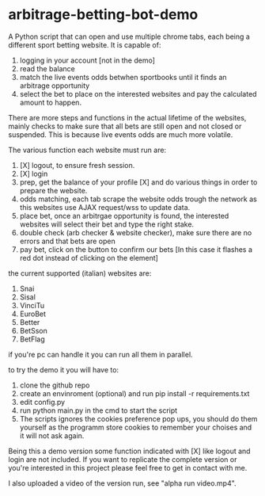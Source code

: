 # arbitrage-betting-bot-demo
A Python script that can open and use multiple chrome tabs, each being a different sport betting website. 
It is capable of: 
  1. logging in your account [not in the demo]
  2. read the balance
  3. match the live events odds betwhen sportbooks until it finds an arbitrage opportunity
  4. select the bet to place on the interested websites and pay the calculated amount to happen. 

There are more steps and functions in the actual lifetime of the websites, mainly checks to make sure that all bets are still open and not closed or suspended. 
This is because live events odds are much more volatile.

The various function each website must run are:
1. [X] logout, to ensure fresh session.
2. [X] login
3. prep, get the balance of your profile [X] and do various things in order to prepare the website.
4. odds matching, each tab scrape the website odds trough the network as this websites use AJAX request/wss to update data.
4. place bet, once an arbitrgae opportunity is found, the interested websites will select their bet and type the right stake.
5. double check (arb checker & website checker), make sure there are no errors and that bets are open
6. pay bet, click on the button to confirm our bets [In this case it flashes a red dot instead of clicking on the element]

the current supported (italian) websites are:
  1. Snai
  2. Sisal
  3. VinciTu
  4. EuroBet
  5. Better
  6. BetSson
  7. BetFlag

if you're pc can handle it you can run all them in parallel.

to try the demo it you will have to:
1. clone the github repo
2. create an envinroment (optional) and run pip install -r requirements.txt
3. edit config.py 
4. run python main.py in the cmd to start the script
5. The scripts ignores the cookies preference pop ups, you should do them yourself as the programm store cookies to remember your choises and it will not ask again.

Being this a demo version some function indicated with [X] like logout and login are not included.
If you want to replicate the complete version or you're interested in this project please feel free to get in contact with me.

I also uploaded a video of the  version run, see "alpha run video.mp4".


